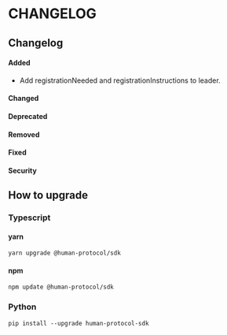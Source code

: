 # CHANGELOG

## Changelog

#### Added

* Add registrationNeeded and registrationInstructions to leader.

#### Changed

#### Deprecated

#### Removed

#### Fixed

#### Security

## How to upgrade

### Typescript

#### yarn

```
yarn upgrade @human-protocol/sdk
```

#### npm

```
npm update @human-protocol/sdk
```

### Python

```
pip install --upgrade human-protocol-sdk
```
